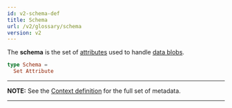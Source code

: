 ```yaml
---
id: v2-schema-def
title: Schema
url: /v2/glossary/schema
version: v2
---
```


The **schema** is the set of [attributes](/glossary/attribute) used to
handle [data blobs](/glossary/blob).

```elm
type Schema =
  Set Attribute
```

***
**NOTE:** See the [Context definition](/glossary/context) for the full set of metadata.
***
